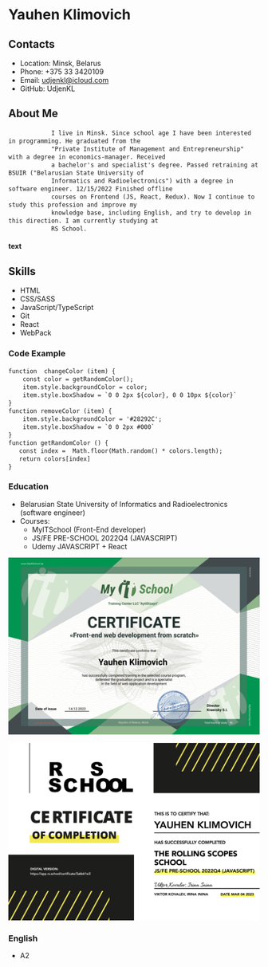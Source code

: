 

# Yauhen Klimovich


## Contacts


+ Location: Minsk, Belarus
+ Phone: +375 33 3420109
+ Email: udjenkl@icloud.com
+ GitHub: UdjenKL


## About Me
                I live in Minsk. Since school age I have been interested in programming. He graduated from the
                "Private Institute of Management and Entrepreneurship" with a degree in economics-manager. Received
                a bachelor's and specialist's degree. Passed retraining at BSUIR ("Belarusian State University of
                Informatics and Radioelectronics") with a degree in software engineer. 12/15/2022 Finished offline
                courses on Frontend (JS, React, Redux). Now I continue to study this profession and improve my
                knowledge base, including English, and try to develop in this direction. I am currently studying at
                RS School.
#### text



## Skills

+ HTML
+ CSS/SASS
+ JavaScript/TypeScript
+ Git
+ React
+ WebPack



### Code Example
```
function  changeColor (item) {
    const color = getRandomColor();
    item.style.backgroundColor = color;
    item.style.boxShadow = `0 0 2px ${color}, 0 0 10px ${color}`
}
function removeColor (item) {
    item.style.backgroundColor = '#28292C';
    item.style.boxShadow = `0 0 2px #000`
}
function getRandomColor () {
   const index =  Math.floor(Math.random() * colors.length);
   return colors[index]
}
```

### Education


+ Belarusian State University of Informatics and Radioelectronics (software engineer)
+ Courses:
  + MyITSchool (Front-End developer)
  + JS/FE PRE-SCHOOL 2022Q4 (JAVASCRIPT)
  + Udemy JAVASCRIPT + React

![Sertificate](https://raw.githubusercontent.com/UdjenKL/sertificate/main/%D0%A1%D0%BD%D0%B8%D0%BC%D0%BE%D0%BA%20%D1%8D%D0%BA%D1%80%D0%B0%D0%BD%D0%B0%202023-02-07%20%D0%B2%2020.42.31.png "MyITShool")

![Sertificate](https://raw.githubusercontent.com/UdjenKL/sertificate/main/%D0%A1%D0%BD%D0%B8%D0%BC%D0%BE%D0%BA%20%D1%8D%D0%BA%D1%80%D0%B0%D0%BD%D0%B0%202023-03-06%20%D0%B2%2015.19.30.png "RSS")

### English

 + A2
